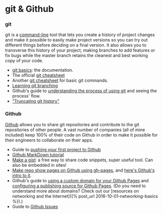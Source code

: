 # git & Github

### git

git is a [command-line](...) tool that lets you create a history of project changes and make it possible to easily make project versions so you can try out different things before deciding on a final version. It also allows you to transverse this history of your project, making branches to add features or fix bugs while the master branch retains the cleanest and best working copy of your code.

* [git basics](https://git-scm.com/doc): the documentation.
* The official [git cheatsheet](https://education.github.com/git-cheat-sheet-education.pdf)
* Another [git cheatsheet](https://overapi.com/git) for basic git commands.
* [Learning git branching](https://learngitbranching.js.org/)
* Github's guide to [understanding the process of using git](https://guides.github.com/introduction/flow/) and seeing the process' flow.
* ["Truncating git history"](https://passingcuriosity.com/2017/truncating-git-history/)

### Github

[Github](https://github.com) allows you to share git repositories and contribute to the git repositories of other people. A vast number of companies (all of mine included) keep 100% of their code on Github in order to make it possible for their engineers to collaborate on their apps.

* Guide to [pushing your first project to Github](https://gist.github.com/mindplace/b4b094157d7a3be6afd2c96370d39fad)
* [Github MarkDown tutorial](https://help.github.com/articles/basic-writing-and-formatting-syntax/)
* [Make a gist](https://gist.github.com/): a free way to share code snippets, super useful tool. Can also be embedded in sites!
* [Make repo show pages on Github using gh-pages](https://help.github.com/articles/creating-project-pages-manually/), and [here's Github's intro to it](https://pages.github.com/).
* Github's guide to [using a custom domain for your Github Pages](https://help.github.com/articles/using-a-custom-domain-with-github-pages/) and [configuring a publishing source for Github Pages](https://help.github.com/articles/configuring-a-publishing-source-for-github-pages/). (Do you need to understand more about domains? Check out our [resources on networking and the Internet]({% post_url 2016-10-01-networking-basics %}).)
* Guide to [Github Issues](https://guides.github.com/features/issues/)
